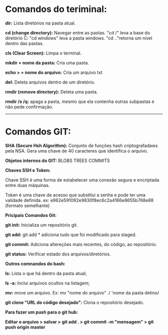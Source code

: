 # Comandos do teriminal:

**dir:**
Lista diretórios na pasta atual.

**cd (change directory):**
Navegar entre as pastas.
"cd /"  leva a base do diretório C:
"cd windows" leva a pasta windows.
"cd .."retorna um nível dentro das pastas.


**cls (Clear Screen):**
Limpa o terminal.

**mkdir + nome da pasta:**
Cria uma pasta.

**echo > + nome do arquivo:**
Cria um arquivo txt

**del:**
Deleta arquivos dentro de um diretório.

**rmdir (remove directory):**
Deleta uma pasta.

**rmdir /s /q:**
apaga a pasta, mesmo que ela contenha outras subpastas e não pede confirmação.

----------------------------------------------------------------------------------

# Comandos GIT:

**SHA (Secure Hsh Algorithm):**
Conjunto de funções hash criptografadaws pela NSA.
Gera uma chave de 40 caracteres que identifica o arquivo.

**Objetos internos do GIT:**
BLOBS
TREES
COMMITS

**Chaves SSH e Token:**

Chave SSH é uma forma de estabelecer uma conexão segura e encriptada entre duas máquinas.

Token é uma chave de acesso que substitui a senha e pode ter uma validade definida.
ex:  e962e591092e9830f8ec6c2a4166e8655b768e88 (formato semelhante)


**Pricipais Comandos Git:**

**git init:**
  Inicializa um repositório git.

**git add:**
 git add * adiciona tudo que foi modificado para staged.

**git commit:**
Adiciona altereções mais recentes, do código, ao repositório.

**git status:**
Verificar estado dos arquivos/diretórios.


**Outros comnandos do bash:**

**ls:** Lista o que há dentro da pasta atual;

**ls -a:** Inclui arquivos ocultos na listagem;

**mv:** move um arquivo.
 Ex: mv "nome do arquivo" ./ 'nome da pasta detino/

**git clone "URL do código desejado":**
Clona o repositório desejado.

**Para fazer um push para o git hub:**

**Editar o arquivo > salvar > git add . > git commit -m "mensagem" > git push origin master**